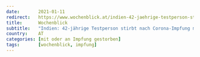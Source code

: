 ```yaml
---
date:       2021-01-11
redirect:   https://www.wochenblick.at/indien-42-jaehrige-testperson-stirbt-nach-corona-impfung-mit-covaxin/
title:      Wochenblick
subtitle:   "Indien: 42-jährige Testperson stirbt nach Corona-Impfung mit Covaxin"
country:    AT
categories: [mit oder an Impfung gestorben]
tags:       [wochenblick, impfung]
---
```

